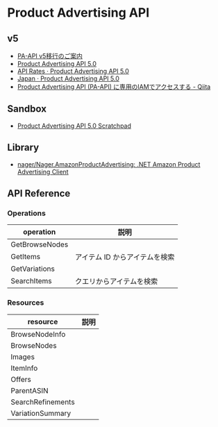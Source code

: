 # Product Advertising API

## v5
- [PA-API v5移行のご案内](https://affiliate.amazon.co.jp/help/node/topic/GZBFW3F79Y7FADBL)
- [Product Advertising API 5.0](https://webservices.amazon.com/paapi5/documentation/)
- [API Rates · Product Advertising API 5.0](https://webservices.amazon.com/paapi5/documentation/troubleshooting/api-rates.html)
- [Japan · Product Advertising API 5.0](https://webservices.amazon.com/paapi5/documentation/locale-reference/japan.html)
- [Product Advertising API (PA-API) に専用のIAMでアクセスする - Qiita](https://qiita.com/kyo_nanba/items/2fcb8b22ef36c74802e3)

## Sandbox
- [Product Advertising API 5.0 Scratchpad](https://webservices.amazon.co.jp/paapi5/scratchpad/index.html)

## Library
- [nager/Nager.AmazonProductAdvertising: .NET Amazon Product Advertising Client](https://github.com/nager/Nager.AmazonProductAdvertising)

## API Reference

### Operations

|operation|説明|
|---|---|
|GetBrowseNodes||
|GetItems|アイテム ID からアイテムを検索|
|GetVariations||
|SearchItems|クエリからアイテムを検索|

### Resources

|resource|説明|
|---|---|
|BrowseNodeInfo||
|BrowseNodes||
|Images||
|ItemInfo||
|Offers||
|ParentASIN||
|SearchRefinements||
|VariationSummary||
